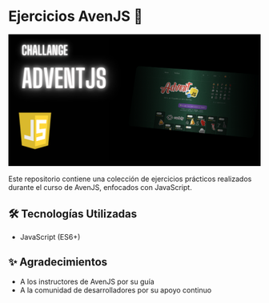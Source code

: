 # Ejercicios AvenJS 🚀
![Mockup del Proyecto](/mockup.png)

Este repositorio contiene una colección de ejercicios prácticos realizados durante el curso de AvenJS, enfocados con JavaScript.

## 🛠️ Tecnologías Utilizadas

- JavaScript (ES6+)
## ✨ Agradecimientos

- A los instructores de AvenJS por su guía
- A la comunidad de desarrolladores por su apoyo continuo